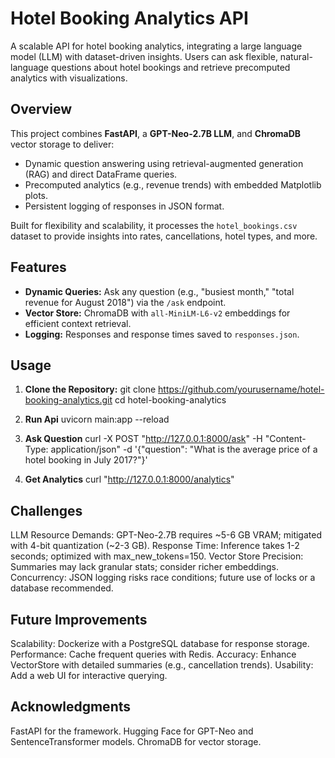 # Hotel Booking Analytics API


A scalable API for hotel booking analytics, integrating a large language model (LLM) with dataset-driven insights. Users can ask flexible, natural-language questions about hotel bookings and retrieve precomputed analytics with visualizations.

## Overview

This project combines **FastAPI**, a **GPT-Neo-2.7B LLM**, and **ChromaDB** vector storage to deliver:
- Dynamic question answering using retrieval-augmented generation (RAG) and direct DataFrame queries.
- Precomputed analytics (e.g., revenue trends) with embedded Matplotlib plots.
- Persistent logging of responses in JSON format.

Built for flexibility and scalability, it processes the `hotel_bookings.csv` dataset to provide insights into rates, cancellations, hotel types, and more.

## Features

- **Dynamic Queries:** Ask any question (e.g., "busiest month," "total revenue for August 2018") via the `/ask` endpoint.
- **Vector Store:** ChromaDB with `all-MiniLM-L6-v2` embeddings for efficient context retrieval.
- **Logging:** Responses and response times saved to `responses.json`.



## Usage

1. **Clone the Repository:**
   git clone https://github.com/yourusername/hotel-booking-analytics.git
   cd hotel-booking-analytics

2. **Run Api**
   uvicorn main:app --reload

3. **Ask Question**
   curl -X POST "http://127.0.0.1:8000/ask" -H "Content-Type: application/json" -d '{"question": "What is the average price of a hotel booking in July 2017?"}'

4. **Get Analytics**
   curl "http://127.0.0.1:8000/analytics"




## Challenges

LLM Resource Demands: GPT-Neo-2.7B requires ~5-6 GB VRAM; mitigated with 4-bit quantization (~2-3 GB).
Response Time: Inference takes 1-2 seconds; optimized with max_new_tokens=150.
Vector Store Precision: Summaries may lack granular stats; consider richer embeddings.
Concurrency: JSON logging risks race conditions; future use of locks or a database recommended.




## Future Improvements
Scalability: Dockerize with a PostgreSQL database for response storage.
Performance: Cache frequent queries with Redis.
Accuracy: Enhance VectorStore with detailed summaries (e.g., cancellation trends).
Usability: Add a web UI for interactive querying.




## Acknowledgments
FastAPI for the framework.
Hugging Face for GPT-Neo and SentenceTransformer models.
ChromaDB for vector storage.
